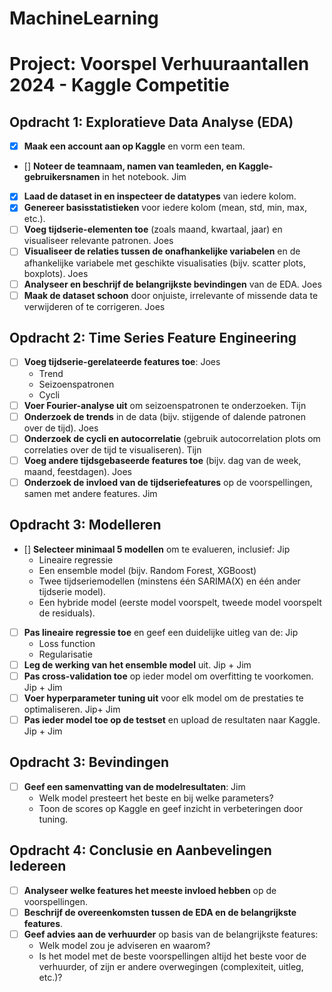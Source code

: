 # MachineLearning

# Project: Voorspel Verhuuraantallen 2024 - Kaggle Competitie

## Opdracht 1: Exploratieve Data Analyse (EDA)
- [X] **Maak een account aan op Kaggle** en vorm een team.
- [] **Noteer de teamnaam, namen van teamleden, en Kaggle-gebruikersnamen** in het notebook. Jim
- [X] **Laad de dataset in en inspecteer de datatypes** van iedere kolom.
- [X] **Genereer basisstatistieken** voor iedere kolom (mean, std, min, max, etc.).
- [ ] **Voeg tijdserie-elementen toe** (zoals maand, kwartaal, jaar) en visualiseer relevante patronen. Joes
- [ ] **Visualiseer de relaties tussen de onafhankelijke variabelen** en de afhankelijke variabele met geschikte visualisaties (bijv. scatter plots, boxplots). Joes
- [ ] **Analyseer en beschrijf de belangrijkste bevindingen** van de EDA. Joes
- [ ] **Maak de dataset schoon** door onjuiste, irrelevante of missende data te verwijderen of te corrigeren. Joes

## Opdracht 2: Time Series Feature Engineering
- [ ] **Voeg tijdserie-gerelateerde features toe**: Joes
  - Trend
  - Seizoenspatronen
  - Cycli
- [ ] **Voer Fourier-analyse uit** om seizoenspatronen te onderzoeken. Tijn
- [ ] **Onderzoek de trends** in de data (bijv. stijgende of dalende patronen over de tijd). Joes
- [ ] **Onderzoek de cycli en autocorrelatie** (gebruik autocorrelation plots om correlaties over de tijd te visualiseren). Tijn
- [ ] **Voeg andere tijdsgebaseerde features toe** (bijv. dag van de week, maand, feestdagen). Joes
- [ ] **Onderzoek de invloed van de tijdseriefeatures** op de voorspellingen, samen met andere features. Jim

## Opdracht 3: Modelleren
- [] **Selecteer minimaal 5 modellen** om te evalueren, inclusief: Jip
  - Lineaire regressie
  - Een ensemble model (bijv. Random Forest, XGBoost)
  - Twee tijdseriemodellen (minstens één SARIMA(X) en één ander tijdserie model).
  - Een hybride model (eerste model voorspelt, tweede model voorspelt de residuals).
- [ ] **Pas lineaire regressie toe** en geef een duidelijke uitleg van de: Jip
  - Loss function
  - Regularisatie
- [ ] **Leg de werking van het ensemble model** uit. Jip + Jim
- [ ] **Pas cross-validation toe** op ieder model om overfitting te voorkomen. Jip + Jim
- [ ] **Voer hyperparameter tuning uit** voor elk model om de prestaties te optimaliseren. Jip+ Jim
- [ ] **Pas ieder model toe op de testset** en upload de resultaten naar Kaggle. Jip + Jim

## Opdracht 3: Bevindingen
- [ ] **Geef een samenvatting van de modelresultaten**: Jim
  - Welk model presteert het beste en bij welke parameters?
  - Toon de scores op Kaggle en geef inzicht in verbeteringen door tuning.

## Opdracht 4: Conclusie en Aanbevelingen Iedereen
- [ ] **Analyseer welke features het meeste invloed hebben** op de voorspellingen.
- [ ] **Beschrijf de overeenkomsten tussen de EDA en de belangrijkste features**.
- [ ] **Geef advies aan de verhuurder** op basis van de belangrijkste features:
  - Welk model zou je adviseren en waarom?
  - Is het model met de beste voorspellingen altijd het beste voor de verhuurder, of zijn er andere overwegingen (complexiteit, uitleg, etc.)?

